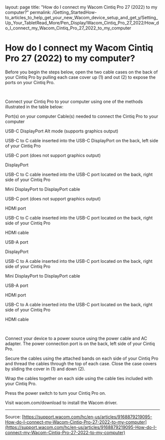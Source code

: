 layout: page
title: "How do I connect my Wacom Cintiq Pro 27 (2022) to my computer?"
permalink: /Getting_StartedHow-to_articles_to_help_get_your_new_Wacom_device_setup_and_get_y/Setting_Up_Your_TabletRead_More/Pen_Display/Wacom_Cintiq_Pro_27_2022/How_do_I_connect_my_Wacom_Cintiq_Pro_27_2022_to_my_computer

# How do I connect my Wacom Cintiq Pro 27 (2022) to my computer?

Before you begin the steps below, open the two cable cases on the back of your Cintiq Pro by pulling each case cover up (1) and out (2) to expose the ports on your Cintiq Pro.





 


Connect your Cintiq Pro to your computer using one of the methods illustrated in the table below:



Port(s) on your computer
Cable(s) needed to connect the Cintiq Pro to your computer


USB-C DisplayPort Alt mode
(supports graphics output)



USB-C to C cable inserted into the USB-C DisplayPort on the back, left side of your Cintiq Pro






USB-C port
(does not support graphics output)

DisplayPort



USB-C to C cable inserted into the USB-C port located on the back, right side of your Cintiq Pro


Mini DisplayPort to DisplayPort cable






USB-C port
(does not support graphics output)

HDMI port



USB-C to C cable inserted into the USB-C port located on the back, right side of your Cintiq Pro


HDMI cable






USB-A port

DisplayPort



USB-C to A cable inserted into the USB-C port located on the back, right side of your Cintiq Pro


Mini DisplayPort to DisplayPort cable






USB-A port

HDMI port



USB-C to A cable inserted into the USB-C port located on the back, right side of your Cintiq Pro


HDMI cable









 


Connect your device to a power source using the power cable and AC adapter. The power connection port is on the back, left side of your Cintiq Pro.

Secure the cables using the attached bands on each side of your Cintiq Pro and thread the cables through the top of each case. Close the case covers by sliding the cover in (1) and down (2).

Wrap the cables together on each side using the cable ties included with your Cintiq Pro.

Press the power switch to turn your Cintiq Pro on.

Visit wacom.com/download to install the Wacom driver.

---
Source: [https://support.wacom.com/hc/en-us/articles/9168879219095-How-do-I-connect-my-Wacom-Cintiq-Pro-27-2022-to-my-computer](https://support.wacom.com/hc/en-us/articles/9168879219095-How-do-I-connect-my-Wacom-Cintiq-Pro-27-2022-to-my-computer)
